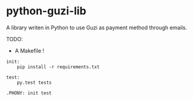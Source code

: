 # python-guzi-lib
A library writen in Python to use Guzi as payment method through emails.

TODO:
- A Makefile !
```
init:
    pip install -r requirements.txt

test:
    py.test tests

.PHONY: init test
```
